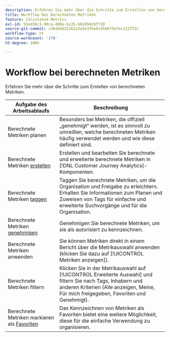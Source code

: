 ```yaml
---
description: Erfahren Sie mehr über die Schritte zum Erstellen von berechneten Metriken.
title: Workflow bei berechneten Metriken
feature: Calculated Metrics
exl-id: 55ed36c1-99ca-400a-bc2b-661994cbf720
source-git-commit: c36dddb31261a3a5e37be9c4566f5e7ec212f53c
workflow-type: ht
source-wordcount: '178'
ht-degree: 100%

---
```


# Workflow bei berechneten Metriken

Erfahren Sie mehr über die Schritte zum Erstellen von berechneten Metriken.

| Aufgabe des Arbeitsablaufs | Beschreibung |
| --- | --- |
| Berechnete Metriken planen | Besonders bei Metriken, die offiziell „genehmigt“ werden, ist es sinnvoll zu umreißen, welche berechneten Metriken häufig verwendet werden und wie diese definiert sind. |
| Berechnete Metriken [erstellen](/help/components/calc-metrics/cm-workflow/cm-build-metrics.md) | Erstellen und bearbeiten Sie berechnete und erweiterte berechnete Metriken in [!DNL Customer Journey Analytics]-Komponenten. |
| Berechnete Metriken [taggen](cm-tagging.md) | Taggen Sie berechnete Metriken, um die Organisation und Freigabe zu erleichtern. Erhalten Sie Informationen zum Planen und Zuweisen von Tags für einfache und erweiterte Suchvorgänge und für die Organisation. |
| Berechnete Metriken [genehmigen](cm-approving.md) | Genehmigen Sie berechnete Metriken, um sie als autorisiert zu kennzeichnen. |
| Berechnete Metriken anwenden | Sie können Metriken direkt in einem Bericht über die Metrikauswahl anwenden (klicken Sie dazu auf [!UICONTROL Metriken anzeigen]). |
| Berechnete Metriken filtern | Klicken Sie in der Metrikauswahl auf [!UICONTROL Erweiterte Auswahl] und filtern Sie nach Tags, Inhabern und anderen Kriterien (Alle anzeigen, Meine, Für mich freigegeben, Favoriten und Genehmigt). |
| Berechnete Metriken markieren als [Favoriten](cm-finding.md) | Das Kennzeichnen von Metriken als Favoriten bietet eine weitere Möglichkeit, diese für die einfache Verwendung zu organisieren. |
